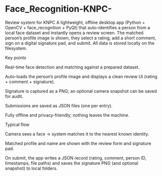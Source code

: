 # Face_Recognition-KNPC-
Review system for KNPC
A lightweight, offline desktop app (Python + OpenCV + face_recognition + PyQt) that auto-identifies a person from a local face dataset and instantly opens a review screen. The matched person’s profile image is shown, they select a rating, add a short comment, sign on a digital signature pad, and submit. All data is stored locally on the filesystem.

Key points

Real-time face detection and matching against a prepared dataset.

Auto-loads the person’s profile image and displays a clean review UI (rating + comment + signature).

Signature is captured as a PNG; an optional camera snapshot can be saved for audit.

Submissions are saved as JSON files (one per entry).

Fully offline and privacy-friendly; nothing leaves the machine.

Typical flow

Camera sees a face → system matches it to the nearest known identity.

Matched profile and name are shown with the review form and signature pad.

On submit, the app writes a JSON record (rating, comment, person ID, timestamps, file paths) and saves the signature PNG (and optional snapshot) to local folders.
